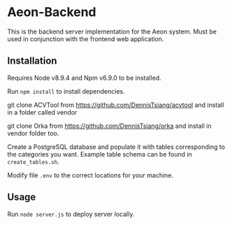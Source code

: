 # Aeon-Backend

This is the backend server implementation for the Aeon system. Must be used in
conjunction with the frontend web application.

## Installation

Requires Node v8.9.4 and Npm v6.9.0 to be installed.

Run `npm install` to install dependencies.

git clone ACVTool from https://github.com/DennisTsiang/acvtool and install in a folder called vendor

git clone Orka from https://github.com/DennisTsiang/orka and install in vendor folder too.

Create a PostgreSQL database and populate it with tables corresponding to the
categories you want. Example table schema can be found in `create_tables.sh`.

Modify file `.env` to the correct locations for your machine.


## Usage
Run `node server.js` to deploy server locally.
